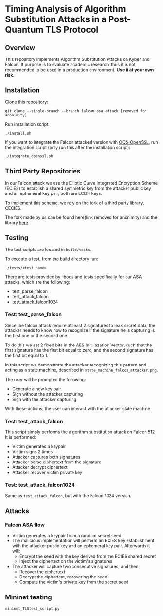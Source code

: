 # Timing Analysis of Algorithm Substitution Attacks in a Post-Quantum TLS Protocol

## Overview

This repository implements Algorithm Substitution Attacks on Kyber and Falcon. It purpose is to evaluate academic research, thus it is not recommended to be used in a production environment. **Use it at your own risk**.

## Installation

Clone this repository:
```
git clone --single-branch --branch falcon_asa_attack [removed for anonimity]
```

Run installation script:
``` 
./install.sh
```
If you want to integrate the Falcon attacked version with [OQS-OpenSSL](https://github.com/open-quantum-safe/openssl), run the integration script (only run this after the installation script):
```
./integrate_openssl.sh
```


## Third Party Repositories

In our Falcon attack we use the Elliptic Curve Integrated Encryption Scheme (ECIES) to establish a shared symmetric key from the attacker public key and an ephemeral key pair, both are ECDH keys.

To implement this scheme, we rely on the fork of a third party library, CECIES. 

The fork made by us can be found here(link removed for anonimity) and the library [here](https://github.com/GlitchedPolygons/cecies).


## Testing

The test scripts are located in `build/tests`.

To execute a test, from the build directory run:
```
./tests/<test_name>
```

There are tests provided by liboqs and tests specifically for our ASA attacks, which are the following:
- test_parse_falcon
- test_attack_falcon
- test_attack_falcon1024


### Test: test_parse_falcon

Since the falcon attack require at least 2 signatures to leak secret data, the attacker needs to know how to recognize if the signature he is capturing is the first one or the second one.

To do this we set 2 fixed bits in the AES Initiliazation Vector, such that the first signature has the first bit equal to zero, and the second signature has the first bit equal to 1.

In this script we demonstrate the attacker recognizing this pattern and acting as a state machine, described in `state_machine_falcon_attacker.png`.

The user will be prompted the following:
- Generate a new key pair
- Sign without the attacker capturing
- Sign with the attacker capturing

With these actions, the user can interact with the attacker state machine.

### Test: test_attack_falcon

This script simply performs the algorithm substitution attack on Falcon 512
It is performed:
- Victim generates a keypair
- Victim signs 2 times
- Attacker captures both signatures
- Attacker parse ciphertext from the signature
- Attacker decrypt ciphertext 
- Attacker recover victim private key

### Test: test_attack_falcon1024

Same as `test_attack_falcon`, but with the Falcon 1024 version.

## Attacks

### Falcon ASA flow

- Victim generates a keypair from a random secret seed
- The malicious implementation will perform an ECIES key establishment with the attacker public key and an ephemeral key pair. Afterwards it will:
    - Encrypt the seed with the key derived from the ECIES shared secret
    - Inject the ciphertext on the victim's signatures
- The attacker will capture two consecutive signatures, and then:
    - Recover the ciphertext 
    - Decrypt the ciphertext, recovering the seed
    - Compute the victim's private key from the secret seed


## Mininet testing

`mininet_TLStest_script.py`
